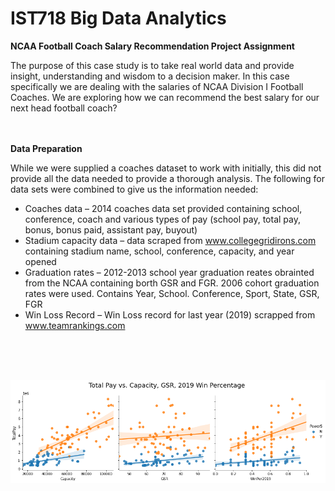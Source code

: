 # IST718 Big Data Analytics
**NCAA Football Coach Salary Recommendation Project Assignment**

The purpose of this case study is to take real world data and provide insight, understanding and wisdom to a decision maker. In this case specifically we are dealing with the salaries of NCAA Division I Football Coaches. We are exploring how we can recommend the best salary for our next head football coach?
<br>
<br>
<br>

**Data Preparation**

While we were supplied a coaches dataset to work with initially, this did not provide all the data needed to provide a thorough analysis. The following for data sets were combined to give us the information needed:

- Coaches data – 2014 coaches data set provided containing school, conference, coach and various types of pay (school pay, total pay, bonus, bonus paid, assistant pay, buyout)
- Stadium capacity data – data scraped from www.collegegridirons.com containing stadium name, school, conference, capacity, and year opened
- Graduation rates – 2012-2013 school year graduation reates obrainted from the NCAA containing borth GSR and FGR. 2006 cohort graduation rates were used. Contains Year, School. Conference, Sport, State, GSR, FGR
- Win Loss Record – Win Loss record for last year (2019) scrapped from www.teamrankings.com
<br>
<br>
<br>

![Total Pay vs Capacity, GSR, Win Percentage(2019)](https://raw.githubusercontent.com/frnunez/frnunez.github.io/master/images/salary/IST_718_Lab_1_Final_MD_version_44_1.png)
